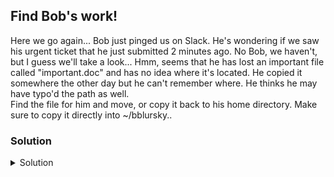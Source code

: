 ## Find Bob's work!

Here we go again... Bob just pinged us on Slack. He's wondering if we saw his urgent ticket that he just submitted 2 minutes ago. No Bob, we haven't, but I guess we'll take a look... Hmm, seems that he has lost an important file called "important.doc" and has no idea where it's located. He copied it somewhere the other day but he can't remember where. He thinks he may have typo'd the path as well. 
<br>
Find the file for him and move, or copy it back to his home directory. Make sure to copy it directly into ~/bblursky.</b>.
<br>

### Solution
<details>
<summary>Solution</summary>
<br>
The 'find' command would be very helpful for this.

</details>